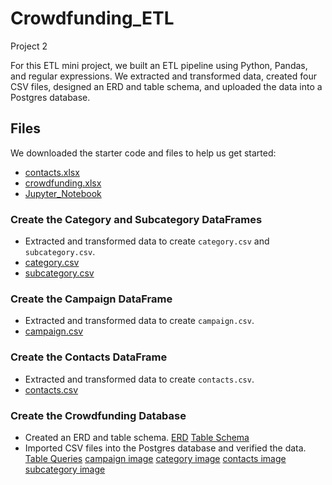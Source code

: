 # Crowdfunding_ETL
Project 2


For this ETL mini project, we built an ETL pipeline using Python, Pandas, and regular expressions. We extracted and transformed data, created four CSV files, designed an ERD and table schema, and uploaded the data into a Postgres database.

## Files

We downloaded the starter code and files to help us get started:

- [contacts.xlsx](Resources/contacts.xlsx)
- [crowdfunding.xlsx](Resources/crowdfunding.xlsx)
- [Jupyter_Notebook](ETL_Mini_Project_SShahid_VScott.ipynb)

### Create the Category and Subcategory DataFrames

- Extracted and transformed data to create `category.csv` and `subcategory.csv`.
- [category.csv](csv_files/category.csv)
- [subcategory.csv](csv_files/subcategory.csv)

### Create the Campaign DataFrame

- Extracted and transformed data to create `campaign.csv`.
- [campaign.csv](csv_files/campaign.csv)

### Create the Contacts DataFrame

- Extracted and transformed data to create `contacts.csv`.
- [contacts.csv](csv_files/contacts.csv)

### Create the Crowdfunding Database

- Created an ERD and table schema.
    [ERD](images/ERD.png)
    [Table Schema](query_tools/crowdfunding_tables_query.sql)
- Imported CSV files into the Postgres database and verified the data.
    [Table Queries](query_tools/table_query.sql)
    [campaign image](images/campaign_image.png)
    [category image](images/category_image.png)
    [contacts image](images/contacts_image.png)
    [subcategory image](images/subcat_image.png)
